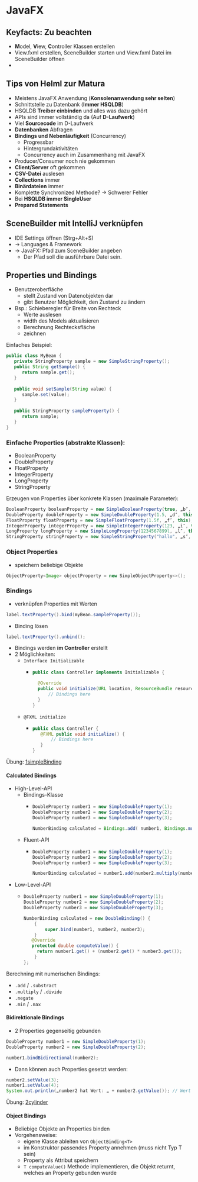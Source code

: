 # JavaFX
## Keyfacts: Zu beachten

- **M**odel, **V**iew, **C**ontroller Klassen erstellen
- View.fxml erstellen, SceneBuilder starten und View.fxml Datei im SceneBuilder öffnen 
- 

## Tips von Helml zur Matura
- Meistens JavaFX Anwendung (**Konsolenanwendung sehr selten**)
- Schnittstelle zu Datenbank (**Immer HSQLDB**)
- HSQLDB **Treiber einbinden** und alles was dazu gehört
- APIs sind immer vollständig da (Auf **D-Laufwerk**)
- Viel **Sourcecode** im D-Laufwerk
- **Datenbanken** Abfragen
- **Bindings und Nebenläufigkeit** (Concurrency)
  - Progressbar
  - Hintergrundaktivitäten
  - Concurrency auch im Zusammenhang mit JavaFX
- Producer/Consumer noch nie gekommen
- **Client/Server** oft gekommen
- **CSV-Datei** auslesen
- **Collections** immer
- **Binärdateien** immer
- Komplette Synchronized Methode? -> Schwerer Fehler
- Bei **HSQLDB immer SingleUser**
- **Prepared Statements**

## SceneBuilder mit IntelliJ verknüpfen
- IDE Settings öffnen (Strg+Alt+S)
- → Languages & Framework
- → JavaFX: Pfad zum SceneBuilder angeben
  - Der Pfad soll die ausführbare Datei sein.

## Properties und Bindings
+ Benutzeroberfläche
  + stellt Zustand von Datenobjekten dar
  + gibt Benutzer Möglichkeit, den Zustand zu ändern
+ Bsp.: Schieberegler für Breite von Rechteck
  + Werte auslesen
  + width des Models aktualisieren
  + Berechnung Rechtecksfläche
  + zeichnen

Einfaches Beispiel:
```java
public class MyBean {
   private StringProperty sample = new SimpleStringProperty();
   public String getSample() {
      return sample.get();     
   } 
   
   public void setSample(String value) {
      sample.set(value);
   } 
   
   public StringProperty sampleProperty() {
      return sample;
   } 
}
```
### Einfache Properties (abstrakte Klassen):
- BooleanProperty
- DoubleProperty
- FloatProperty
- IntegerProperty
- LongProperty
- StringProperty

Erzeugen von Properties über konkrete Klassen (maximale Parameter):
```java
BooleanProperty booleanProperty = new SimpleBooleanProperty(true, „b″, this);
DoubleProperty doubleProperty = new SimpleDoubleProperty(1.5, „d″, this);
FloatProperty floatProperty = new SimpleFloatProperty(1.5f, „f″, this);
IntegerProperty integerProperty = new SimpleIntegerProperty(123, „i″, this);
LongProperty longProperty = new SimpleLongProperty(1234567899l, „l″, this);
StringProperty stringProperty = new SimpleStringProperty("hallo", „s″, this);
```

### Object Properties
- speichern beliebige Objekte

```java
ObjectProperty<Image> objectProperty = new SimpleObjectProperty<>();
```

### Bindings
- verknüpfen Properties mit Werten
```java
label.textProperty().bind(myBean.sampleProperty());
```
- Binding lösen
```java
label.textProperty().unbind();
```

- Bindings werden **im Controller** erstellt
- 2 Möglichkeiten:
  - `Interface Initializable`
    - ```java
      public class Controller implements Initializable {
      
        @Override 
        public void initialize(URL location, ResourceBundle resources) { 
            // Bindings here 
        }
      }
      ```
  - `@FXML initialize`
    - ```java
      public class Controller {
         @FXML public void initialize() {
             // Bindings here 
         } 
      }
      ```
Übung: [1simpleBinding](..%2F..%2F%C3%9Cbungen%2FSEW%2FJavaFX%2F1simpleBinding)

#### Calculated Bindings
- High-Level-API
  - Bindings-Klasse
    - ```java
      DoubleProperty number1 = new SimpleDoubleProperty(1);
      DoubleProperty number2 = new SimpleDoubleProperty(2); 
      DoubleProperty number3 = new SimpleDoubleProperty(3); 
      
      NumberBinding calculated = Bindings.add( number1, Bindings.multiply(number2,number3));
      ```
  - Fluent-API
    - ```java
      DoubleProperty number1 = new SimpleDoubleProperty(1); 
      DoubleProperty number2 = new SimpleDoubleProperty(2); 
      DoubleProperty number3 = new SimpleDoubleProperty(3); 
      
      NumberBinding calculated = number1.add(number2.multiply(number3));
      ```
- Low-Level-API
  - ```java
    DoubleProperty number1 = new SimpleDoubleProperty(1); 
    DoubleProperty number2 = new SimpleDoubleProperty(2); 
    DoubleProperty number3 = new SimpleDoubleProperty(3); 
    
    NumberBinding calculated = new DoubleBinding() { 
        {      
            super.bind(number1, number2, number3);
        }
       @Override
       protected double computeValue() {
         return number1.get() + (number2.get() * number3.get()); 
        } 
    };
    ```

Berechning mit numerischen Bindings:
- `.add` / `.substract`
- `.multiply` / `.divide`
- `.negate`
- `.min` / `.max`

#### Bidirektionale Bindings
- 2 Properties gegenseitig gebunden
```java
DoubleProperty number1 = new SimpleDoubleProperty(1);
DoubleProperty number2 = new SimpleDoubleProperty(2); 

number1.bindBidirectional(number2);
```
- Dann können auch Properties gesetzt werden:
```java
number2.setValue(3); 
number1.setValue(4); 
System.out.println(„number2 hat Wert: „ + number2.getValue()); // Wert 4
```

Übung: [2cylinder](..%2F..%2F%C3%9Cbungen%2FSEW%2FJavaFX%2F2cylinder)

#### Object Bindings
- Beliebige Objekte an Properties binden
- Vorgehensweise:
  - eigene Klasse ableiten von `ObjectBinding<T>`
  - im Konstruktor passendes Property annehmen (muss nicht Typ T sein)
  - Property als Attribut speichern
  - `T computeValue()` Methode implementieren, die Objekt returnt, welches an Property gebunden wurde